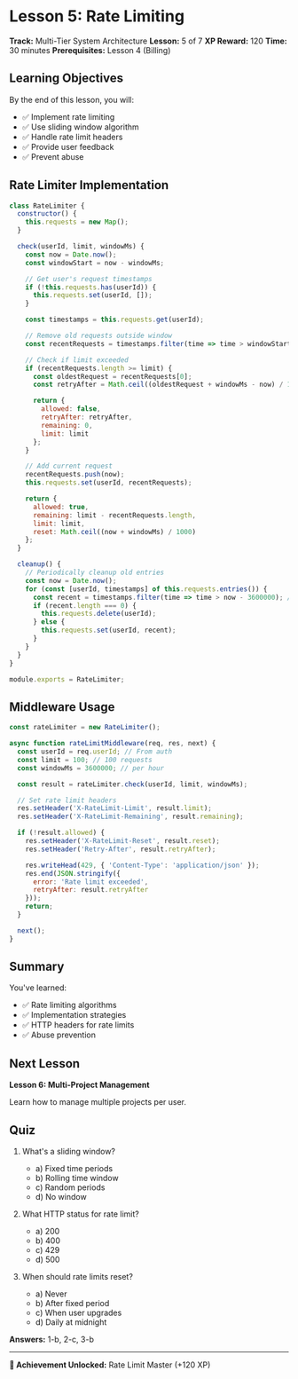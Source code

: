 # Lesson 5: Rate Limiting

**Track:** Multi-Tier System Architecture
**Lesson:** 5 of 7
**XP Reward:** 120
**Time:** 30 minutes
**Prerequisites:** Lesson 4 (Billing)

## Learning Objectives

By the end of this lesson, you will:
- ✅ Implement rate limiting
- ✅ Use sliding window algorithm
- ✅ Handle rate limit headers
- ✅ Provide user feedback
- ✅ Prevent abuse

## Rate Limiter Implementation

```javascript
class RateLimiter {
  constructor() {
    this.requests = new Map();
  }

  check(userId, limit, windowMs) {
    const now = Date.now();
    const windowStart = now - windowMs;

    // Get user's request timestamps
    if (!this.requests.has(userId)) {
      this.requests.set(userId, []);
    }

    const timestamps = this.requests.get(userId);

    // Remove old requests outside window
    const recentRequests = timestamps.filter(time => time > windowStart);

    // Check if limit exceeded
    if (recentRequests.length >= limit) {
      const oldestRequest = recentRequests[0];
      const retryAfter = Math.ceil((oldestRequest + windowMs - now) / 1000);

      return {
        allowed: false,
        retryAfter: retryAfter,
        remaining: 0,
        limit: limit
      };
    }

    // Add current request
    recentRequests.push(now);
    this.requests.set(userId, recentRequests);

    return {
      allowed: true,
      remaining: limit - recentRequests.length,
      limit: limit,
      reset: Math.ceil((now + windowMs) / 1000)
    };
  }

  cleanup() {
    // Periodically cleanup old entries
    const now = Date.now();
    for (const [userId, timestamps] of this.requests.entries()) {
      const recent = timestamps.filter(time => time > now - 3600000); // 1 hour
      if (recent.length === 0) {
        this.requests.delete(userId);
      } else {
        this.requests.set(userId, recent);
      }
    }
  }
}

module.exports = RateLimiter;
```

## Middleware Usage

```javascript
const rateLimiter = new RateLimiter();

async function rateLimitMiddleware(req, res, next) {
  const userId = req.userId; // From auth
  const limit = 100; // 100 requests
  const windowMs = 3600000; // per hour

  const result = rateLimiter.check(userId, limit, windowMs);

  // Set rate limit headers
  res.setHeader('X-RateLimit-Limit', result.limit);
  res.setHeader('X-RateLimit-Remaining', result.remaining);

  if (!result.allowed) {
    res.setHeader('X-RateLimit-Reset', result.reset);
    res.setHeader('Retry-After', result.retryAfter);

    res.writeHead(429, { 'Content-Type': 'application/json' });
    res.end(JSON.stringify({
      error: 'Rate limit exceeded',
      retryAfter: result.retryAfter
    }));
    return;
  }

  next();
}
```

## Summary

You've learned:
- ✅ Rate limiting algorithms
- ✅ Implementation strategies
- ✅ HTTP headers for rate limits
- ✅ Abuse prevention

## Next Lesson

**Lesson 6: Multi-Project Management**

Learn how to manage multiple projects per user.

## Quiz

1. What's a sliding window?
   - a) Fixed time periods
   - b) Rolling time window
   - c) Random periods
   - d) No window

2. What HTTP status for rate limit?
   - a) 200
   - b) 400
   - c) 429
   - d) 500

3. When should rate limits reset?
   - a) Never
   - b) After fixed period
   - c) When user upgrades
   - d) Daily at midnight

**Answers:** 1-b, 2-c, 3-b

---

**🎴 Achievement Unlocked:** Rate Limit Master (+120 XP)
